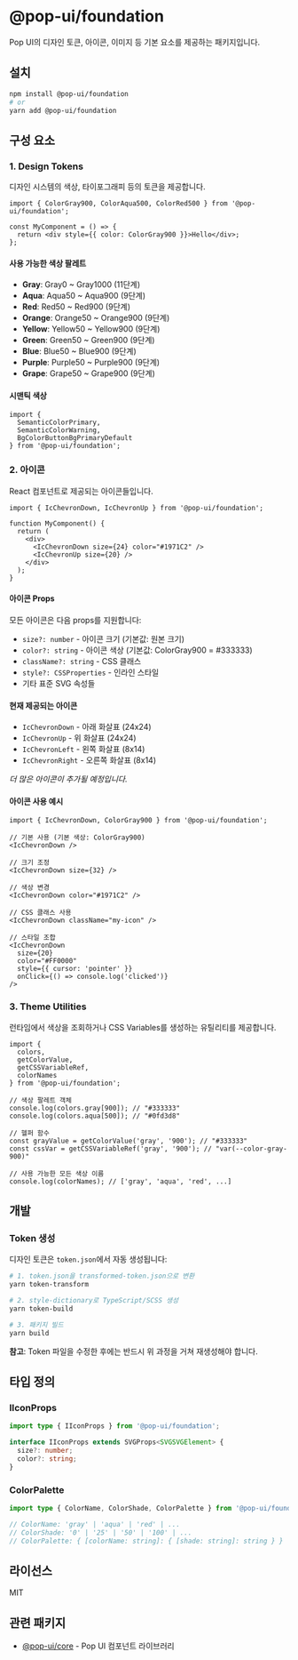 # @pop-ui/foundation

Pop UI의 디자인 토큰, 아이콘, 이미지 등 기본 요소를 제공하는 패키지입니다.

## 설치

```bash
npm install @pop-ui/foundation
# or
yarn add @pop-ui/foundation
```

## 구성 요소

### 1. Design Tokens

디자인 시스템의 색상, 타이포그래피 등의 토큰을 제공합니다.

```tsx
import { ColorGray900, ColorAqua500, ColorRed500 } from '@pop-ui/foundation';

const MyComponent = () => {
  return <div style={{ color: ColorGray900 }}>Hello</div>;
};
```

#### 사용 가능한 색상 팔레트

- **Gray**: Gray0 ~ Gray1000 (11단계)
- **Aqua**: Aqua50 ~ Aqua900 (9단계)
- **Red**: Red50 ~ Red900 (9단계)
- **Orange**: Orange50 ~ Orange900 (9단계)
- **Yellow**: Yellow50 ~ Yellow900 (9단계)
- **Green**: Green50 ~ Green900 (9단계)
- **Blue**: Blue50 ~ Blue900 (9단계)
- **Purple**: Purple50 ~ Purple900 (9단계)
- **Grape**: Grape50 ~ Grape900 (9단계)

#### 시맨틱 색상

```tsx
import {
  SemanticColorPrimary,
  SemanticColorWarning,
  BgColorButtonBgPrimaryDefault
} from '@pop-ui/foundation';
```

### 2. 아이콘

React 컴포넌트로 제공되는 아이콘들입니다.

```tsx
import { IcChevronDown, IcChevronUp } from '@pop-ui/foundation';

function MyComponent() {
  return (
    <div>
      <IcChevronDown size={24} color="#1971C2" />
      <IcChevronUp size={20} />
    </div>
  );
}
```

#### 아이콘 Props

모든 아이콘은 다음 props를 지원합니다:

- `size?: number` - 아이콘 크기 (기본값: 원본 크기)
- `color?: string` - 아이콘 색상 (기본값: ColorGray900 = #333333)
- `className?: string` - CSS 클래스
- `style?: CSSProperties` - 인라인 스타일
- 기타 표준 SVG 속성들

#### 현재 제공되는 아이콘

- `IcChevronDown` - 아래 화살표 (24x24)
- `IcChevronUp` - 위 화살표 (24x24)
- `IcChevronLeft` - 왼쪽 화살표 (8x14)
- `IcChevronRight` - 오른쪽 화살표 (8x14)

*더 많은 아이콘이 추가될 예정입니다.*

#### 아이콘 사용 예시

```tsx
import { IcChevronDown, ColorGray900 } from '@pop-ui/foundation';

// 기본 사용 (기본 색상: ColorGray900)
<IcChevronDown />

// 크기 조정
<IcChevronDown size={32} />

// 색상 변경
<IcChevronDown color="#1971C2" />

// CSS 클래스 사용
<IcChevronDown className="my-icon" />

// 스타일 조합
<IcChevronDown
  size={20}
  color="#FF0000"
  style={{ cursor: 'pointer' }}
  onClick={() => console.log('clicked')}
/>
```

### 3. Theme Utilities

런타임에서 색상을 조회하거나 CSS Variables를 생성하는 유틸리티를 제공합니다.

```tsx
import {
  colors,
  getColorValue,
  getCSSVariableRef,
  colorNames
} from '@pop-ui/foundation';

// 색상 팔레트 객체
console.log(colors.gray[900]); // "#333333"
console.log(colors.aqua[500]); // "#0fd3d8"

// 헬퍼 함수
const grayValue = getColorValue('gray', '900'); // "#333333"
const cssVar = getCSSVariableRef('gray', '900'); // "var(--color-gray-900)"

// 사용 가능한 모든 색상 이름
console.log(colorNames); // ['gray', 'aqua', 'red', ...]
```

## 개발

### Token 생성

디자인 토큰은 `token.json`에서 자동 생성됩니다:

```bash
# 1. token.json을 transformed-token.json으로 변환
yarn token-transform

# 2. style-dictionary로 TypeScript/SCSS 생성
yarn token-build

# 3. 패키지 빌드
yarn build
```

**참고**: Token 파일을 수정한 후에는 반드시 위 과정을 거쳐 재생성해야 합니다.

## 타입 정의

### IIconProps

```typescript
import type { IIconProps } from '@pop-ui/foundation';

interface IIconProps extends SVGProps<SVGSVGElement> {
  size?: number;
  color?: string;
}
```

### ColorPalette

```typescript
import type { ColorName, ColorShade, ColorPalette } from '@pop-ui/foundation';

// ColorName: 'gray' | 'aqua' | 'red' | ...
// ColorShade: '0' | '25' | '50' | '100' | ...
// ColorPalette: { [colorName: string]: { [shade: string]: string } }
```

## 라이선스

MIT

## 관련 패키지

- [@pop-ui/core](https://www.npmjs.com/package/@pop-ui/core) - Pop UI 컴포넌트 라이브러리
